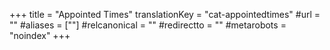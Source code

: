 +++
title = "Appointed Times"
translationKey = "cat-appointedtimes"
#url = ""
#aliases = [""]
#relcanonical = ""
#redirectto = ""
#metarobots = "noindex"
+++
